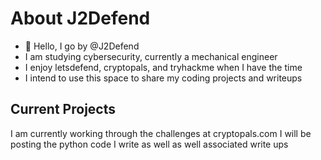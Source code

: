 # About J2Defend
- 👋 Hello, I go by @J2Defend
- I am studying cybersecurity, currently a mechanical engineer
- I enjoy letsdefend, cryptopals, and tryhackme when I have the time
- I intend to use this space to share my coding projects and writeups

## Current Projects
I am currently working through the challenges at cryptopals.com
I will be posting the python code I write as well as well associated write ups
